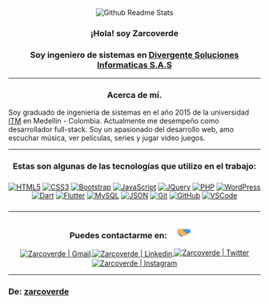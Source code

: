 <html>
<body>
<p align="center">
 <img width="200px" src="https://user-images.githubusercontent.com/31412501/118694241-7db51780-b7d1-11eb-9368-e97f2fed3ad9.png" align="center" alt="Github Readme Stats"/>
 <h3 align='center'>¡Hola! soy Zarcoverde</h3>
 <h3 align='center'>Soy ingeniero de sistemas en <a href="https://www.divergente.net.co/"> Divergente Soluciones Informaticas S.A.S </a></h3>
</p>
<hr>
<h3 align="center">Acerca de mí.</h3>
<p style="text-justify">Soy graduado de ingenieria de sistemas en el año 2015 de la universidad <a href="https://www.itm.edu.co/">ITM<a> en Medellin - Colombia. Actualmente me desempeño como desarrollador full-stack. Soy un apasionado del desarrollo web, amo escuchar música, ver películas, series y jugar video juegos.</p>
<hr>
<h3 align="center">Estas son algunas de las tecnologías que utilizo en el trabajo:</h3> 
<div align="center">
  
### 
[![HTML5](https://img.shields.io/badge/-HTML5-E34F26?style=flat&logo=html5&link=https://github.com/zarcoverde)](https://github.com/zarcoverde)
[![CSS3](https://img.shields.io/badge/-CSS3-1572B6?style=flat&logo=css3&link=https://github.com/zarcoverde)](https://github.com/zarcoverde)
[![Bootstrap](https://img.shields.io/badge/-Bootstrap-563D7C?style=flat&logo=bootstrap&&link=https://github.com/zarcoverde)](https://github.com/zarcoverde)
[![JavaScript](https://img.shields.io/badge/-JavaScript-black?style=flat&logo=javascript&link=https://github.com/zarcoverde)](https://github.com/zarcoverde)
[![JQuery](https://img.shields.io/badge/-JQuery-blue?style=flat&logo=jquery&link=https://github.com/zarcoverde)](https://github.com/zarcoverde)
[![PHP](https://img.shields.io/badge/-PHP-blue?style=flat&logo=PHP&link=https://github.com/zarcoverde)](https://github.com/zarcoverde)
[![WordPress](https://img.shields.io/badge/-WordPress-blue?style=flat&logo=wordpress&link=https://github.com/zarcoverde)](https://github.com/zarcoverde)
[![Dart](https://img.shields.io/badge/dart-blue?style=flat&logo=flutter&&link=https://github.com/zarcoverde)](https://github.com/zarcoverde)
[![Flutter](https://img.shields.io/badge/-Flutter-blue?style=flat&logo=flutter&&link=https://github.com/zarcoverde)](https://github.com/zarcoverde)
[![MySQL](https://img.shields.io/badge/-MySQL-black?style=flat&logo=mysql&link=https://github.com/zarcoverde)](https://github.com/zarcoverde)
[![JSON](https://img.shields.io/badge/-json-02569B?style=flat&logo=json&link=https://github.com/zarcoverde)](https://github.com/zarcoverde)
[![Git](http://img.shields.io/badge/-Git-F1502F?style=flat&logo=git&logoColor=FFFFFF)](https://github.com/zarcoverde)
[![GitHub](http://img.shields.io/badge/-Github-000000?style=flat&logo=github&logoColor=FFFFFF)](https://github.com/zarcoverde)
[![VSCode](http://img.shields.io/badge/-VS%20Code-007ACC?style=flat&logo=visual%20studio%20code&&link=https://github.com/zarcoverde)](https://github.com/zarcoverde)
###
  
</div> 
<hr>
<h3 align="center">Puedes contactarme en:<img src="https://github.com/SatYu26/SatYu26/blob/master/Assets/Handshake.gif" height="30px"></h3>
<div align="center">
 <a href="mailto:john.urrego@divergente.net.co">
    <img align="center" alt="Zarcoverde | Gmail" src="https://github.com/TheDudeThatCode/TheDudeThatCode/blob/master/Assets/Gmail.svg"/>
  </a>
  <a href="https://www.linkedin.com/in/john-fredy-urrego-urrego-125805149/">
    <img align="center" alt="Zarcoverde | Linkedin" src="https://github.com/TheDudeThatCode/TheDudeThatCode/blob/master/Assets/Linkedin.svg"/>
  </a>
  <a href="https://twitter.com/zarcoverde">
    <img align="centar" alt="Zarcoverde | Twitter" src="https://github.com/TheDudeThatCode/TheDudeThatCode/blob/master/Assets/Twitter.svg"/>
  </a>
  <a href="https://www.instagram.com/zarcoverde/">
    <img align="center" alt="Zarcoverde | Instagram" src="https://github.com/TheDudeThatCode/TheDudeThatCode/blob/master/Assets/Instagram.svg"/>
  </a>
</div>
<hr>
</body>
</html>

### De: [zarcoverde](https://github.com/zarcoverde)

